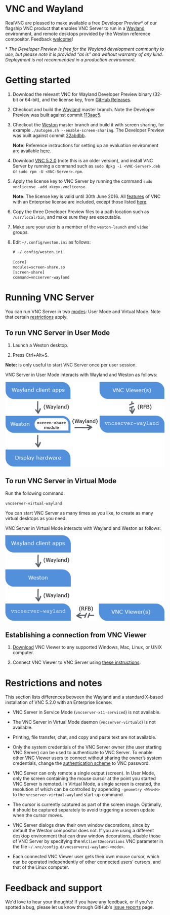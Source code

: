 VNC and Wayland
===============

RealVNC are pleased to make available a free Developer Preview* of our flagship VNC product that enables VNC Server to run in a [Wayland](https://wayland.freedesktop.org/) environment, and remote desktops provided by the Weston reference compositor. Feedback [welcome](#feedback)!

\* *The Developer Preview is free for the Wayland development community to use, but please note it is provided “as is” and without warranty of any kind. Deployment is not recommended in a production environment.*

Getting started
===============

1. Download the relevant VNC for Wayland Developer Preview binary (32-bit or 64-bit), and the license key, from [GitHub Releases](https://github.com/RealVNC/wayland-developer-preview/releases). 

2. Checkout and build the [Wayland](https://cgit.freedesktop.org/wayland/wayland/) master branch. Note the Developer Preview was built against commit [113aac5](https://cgit.freedesktop.org/wayland/wayland/commit/?id=113aac5afbcce446e65d3d309a0e200b39c9e7ff).

3. Checkout the [Weston](https://cgit.freedesktop.org/wayland/weston/) master branch and build it with screen sharing, for example ``./autogen.sh --enable-screen-sharing``. The Developer Preview was built against commit [32abdbb](https://cgit.freedesktop.org/wayland/weston/commit/?h=1.7&id=32abdbbad97e99cc76409ecfa4b446db63907cc3). 

    **Note:** Reference instructions for setting up an evaluation environment are available [here](evaluation-environment-setup.md).

4. Download [VNC 5.2.0](https://www.realvnc.com/download/vnc/linux/5.2.0/) (note this is an older version), and install VNC Server by running a command such as ``sudo dpkg -i <VNC-Server>.deb`` or ``sudo rpm -U <VNC-Server>.rpm``.

5. Apply the license key to VNC Server by running the command ``sudo vnclicense -add <key>.vnclicense``.

   **Note:** The license key is valid until 30th June 2016. All [features](https://www.realvnc.com/products/vnc/#features) of VNC with an Enterprise license are included, except those listed [here](#restrictions).

6. Copy the three Developer Preview files to a path location such as ``/usr/local/bin``, and make sure they are executable.

7. Make sure your user is a member of the ``weston-launch`` and ``video`` groups.

8. Edit ``~/.config/weston.ini`` as follows:

   ```
   # ~/.config/weston.ini
   
   [core]
   modules=screen-share.so
   [screen-share]
   command=vncserver-wayland
   ```
   
Running VNC Server
==================

You can run VNC Server in two [modes](https://www.realvnc.com/products/vnc/documentation/5.3/modes/): User Mode and Virtual Mode. Note that certain [restrictions](#restrictions) apply.

To run VNC Server in User Mode
------------------------------

1. Launch a Weston desktop. 
 
2. Press Ctrl+Alt+S.

**Note:** is only useful to start VNC Server once per user session. 

VNC Server in User Mode interacts with Wayland and Weston as follows:

![User Mode](wayland-usermode-implementation.png)

To run VNC Server in Virtual Mode
---------------------------------

Run the following command: 

``vncserver-virtual-wayland``

You can start VNC Server as many times as you like, to create as many virtual desktops as you need. 

VNC Server in Virtual Mode interacts with Wayland and Weston as follows:

![User Mode](wayland-virtualmode-implementation.png)

Establishing a connection from VNC Viewer
-----------------------------------------

1. [Download](https://www.realvnc.com/download/viewer/latest/) VNC Viewer to any supported Windows, Mac, Linux, or UNIX computer.

2. Connect VNC Viewer to VNC Server using [these instructions](https://www.realvnc.com/products/vnc/documentation/5.3/getting-connected/). 

<a name="restrictions"></a>

Restrictions and notes
======================

This section lists differences between the Wayland and a standard X-based installation of VNC 5.2.0 with an Enterprise license:

* VNC Server in Service Mode (``vncserver-x11-serviced``) is not available.

* The VNC Server in Virtual Mode daemon (``vncserver-virtuald``) is not available.

* Printing, file transfer, chat, and copy and paste text are not available.

* Only the system credentials of the VNC Server owner (the user starting VNC Server) can be used to authenticate to VNC Server. To enable other VNC Viewer users to connect without sharing the owner’s system credentials, change the [authentication scheme](https://www.realvnc.com/products/vnc/documentation/5.2/guides/user/aj1103116.html) to VNC password.

* VNC Server can only remote a single output (screen). In User Mode, only the screen containing the mouse cursor at the point you started VNC Server is remoted. In Virtual Mode, a single screen is created, the resolution of which can be controlled by appending ``-geometry <W>x<H>`` to the ``vncserver-virtual-wayland`` start-up command.

* The cursor is currently captured as part of the screen image. Optimally, it should be captured separately to avoid triggering a screen update when the cursor moves.

* VNC Server dialogs draw their own window decorations, since by default the Weston compositor does not. If you are using a different desktop environment that can draw window decorations, disable those of VNC Server by specifying the ``WlClientDecorations`` VNC parameter in the file ``~/.vnc/config.d/vncserverui-wayland-<mode>``.

* Each connected VNC Viewer user gets their own mouse cursor, which can be operated independently of other connected users’ cursors, and that of the Linux computer.

<a name="feedback"></a>

Feedback and support
====================

We'd love to hear your thoughts! If you have any feedback, or if you've spotted a bug, please let us know through GitHub's [issue reports](https://github.com/RealVNC/wayland-developer-preview/issues) page.



